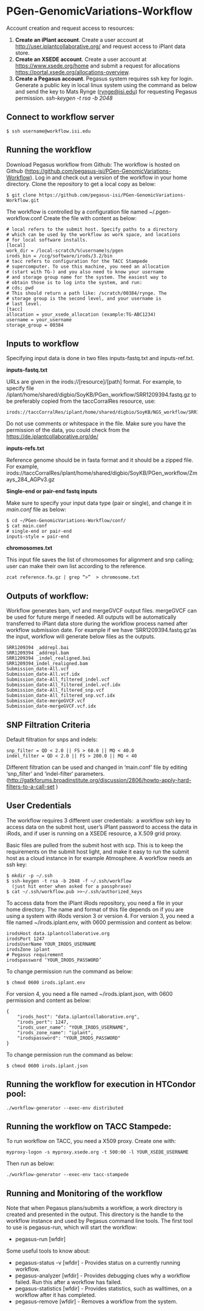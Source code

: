 PGen-GenomicVariations-Workflow
===============================

Account creation and request access to resources:

1. **Create an iPlant account**. Create a user account at http://user.iplantcollaborative.org/ and request access to iPlant data store.
2. **Create an XSEDE account**. Create a user account at https://www.xsede.org/home and submit a request for allocations https://portal.xsede.org/allocations-overview.
3. **Create a Pegasus account**. Pegasus system requires ssh key for login. Generate a public key in local linux system using the command as below and send the key to Mats Rynge (rynge@isi.edu) for requesting Pegasus permission. *ssh-keygen -t rsa -b 2048*

## Connect to workflow server

```
$ ssh username@workflow.isi.edu
```

## Running the workflow

Download Pegasus workflow from Github: The workflow is hosted on Github (https://github.com/pegasus-isi/PGen-GenomicVariations-Workflow). Log in and check out a version of the workflow in your home directory. Clone the repository to get a local copy as below:

```
$ git clone https://github.com/pegasus-isi/PGen-GenomicVariations-Workflow.git
```

The workflow is controlled by a configuration file named ~/.pgen-workflow.conf
Create the file with content as below:

```
# local refers to the submit host. Specify paths to a directory
# which can be used by the workflow as work space, and locations
# for local software installs.
[local]
work_dir = /local-scratch/%(username)s/pgen
irods_bin = /ccg/software/irods/3.2/bin
# tacc refers to configuration for the TACC Stampede
# supercomputer. To use this machine, you need an allocation
# (start with TG-) and you also need to know your username
# and storage group name for the system. The easiest way to
# obtain those is to log into the system, and run:
# cds; pwd
# This should return a path like: /scratch/00384/rynge. The
# storage group is the second level, and your username is
# last level.
[tacc]
allocation = your_xsede_allocation (example:TG-ABC1234) 
username = your_username  
storage_group = 00384
```

## Inputs to workflow

Specifying input data is done in two files inputs-fastq.txt and inputs-ref.txt.

**inputs-fastq.txt**

URLs are given in the irods://[resource]/[path] format. For example, to specify file /iplant/home/shared/digbio/SoyKB/PGen_workflow/SRR1209394.fastq.gz to be preferably copied from the taccCorralRes resource, use:

```
irods://taccCorralRes/iplant/home/shared/digbio/SoyKB/NGS_workflow/SRR1209394.fastq.gz
```

Do not use comments or whitespace in the file. Make sure you have the permission of the data, you could check from the https://de.iplantcollaborative.org/de/

**inputs-refs.txt**

Reference genome should be in fasta format and it should be a zipped file. For example,
irods://taccCorralRes/iplant/home/shared/digbio/SoyKB/PGen_workflow/Zmays_284_AGPv3.gz

**Single-end or pair-end fastq inputs**

Make sure to specify your input data type (pair or single), and change it in *main.conf* file as below:

```
$ cd ~/PGen-GenomicVariations-Workflow/conf/
$ cat main.conf
# single-end or pair-end
inputs-style = pair-end
```

**chromosomes.txt**

This input file saves the list of chromosomes for alignment and snp calling; user can make their own list according to the reference.

```
zcat reference.fa.gz | grep “>”  > chromosome.txt 
```

## Outputs of workflow:

Workflow generates bam, vcf and mergeGVCF output files. mergeGVCF can be used for future merge if needed. All outputs will be automatically transferred to iPlant data store during the workflow process named after workflow submission date.
For example if we have ‘SRR1209394.fastq.gz’as the input, workflow will generate below files as the outputs.

```
SRR1209394 _addrepl.bai
SRR1209394 _addrepl.bam
SRR1209394 _indel_realigned.bai
SRR1209394_indel_realigned.bam
Submission_date-All.vcf
Submission_date-All.vcf.idx
Submission_date-All_filtered_indel.vcf
Submission_date-All_filtered_indel.vcf.idx
Submission_date-All_filtered_snp.vcf
Submission_date-All_filtered_snp.vcf.idx
Submission_date-mergeGVCF.vcf
Submission_date-mergeGVCF.vcf.idx
```

## SNP Filtration Criteria

Default filtration for snps and indels:

```
snp_filter = QD < 2.0 || FS > 60.0 || MQ < 40.0
indel_filter = QD < 2.0 || FS > 200.0 || MQ < 40
```

Different filtration can be used and changed in ‘main.conf’ file by editing ‘snp_filter’ and ‘indel-filter‘ parameters. (http://gatkforums.broadinstitute.org/discussion/2806/howto-apply-hard-filters-to-a-call-set )

## User Credentials

The workflow requires 3 different user credentials:  a workflow ssh key to access data on the submit host, user’s iPlant password to access the data in iRods, and if user is running on a XSEDE resource, a X.509 grid proxy. 

Basic files are pulled from the submit host with scp. This is to keep the requirements on the submit host light, and make it easy to run the submit host as a cloud instance in for example Atmosphere. A workflow needs an ssh key:

```
$ mkdir -p ~/.ssh
$ ssh-keygen -t rsa -b 2048 -f ~/.ssh/workflow
  (just hit enter when asked for a passphrase)
$ cat ~/.ssh/workflow.pub >>~/.ssh/authorized_keys
```

To access data from the iPlant iRods repository, you need a file in your home directory. The name and format of this file depends on if you are using a system with iRods version 3 or version 4. For version 3, you need a file named ~/irods.iplant.env, with 0600 permission and content as below:

```
irodsHost data.iplantcollaborative.org
irodsPort 1247
irodsUserName YOUR_IRODS_USERNAME
irodsZone iplant
# Pegasus requirement
irodspassword ‘YOUR_IRODS_PASSWORD’
```

To change permission run the command as below:

```
$ chmod 0600 irods.iplant.env
```

For version 4, you need a file named ~/irods.iplant.json, with 0600 permission and content as below:

```
{
    "irods_host": "data.iplantcollaborative.org",
    "irods_port": 1247,
    "irods_user_name": "YOUR_IRODS_USERNAME",
    "irods_zone_name": "iplant",
    "irodspassword": "YOUR_IRODS_PASSWORD"
}
```

To change permission run the command as below:

```
$ chmod 0600 irods.iplant.json
```

## Running the workflow for execution in HTCondor pool:

```
./workflow-generator --exec-env distributed
```

## Running the workflow on TACC Stampede:

To run workflow on TACC, you need a X509 proxy. Create one with:

```
myproxy-logon -s myproxy.xsede.org -t 500:00 -l YOUR_XSEDE_USERNAME
```

Then run as below:

```
./workflow-generator --exec-env tacc-stampede
```

## Running and Monitoring of the workflow

Note that when Pegasus plans/submits a workflow, a work directory is created and presented in the output. This directory is the handle to the workflow instance and used by Pegasus command line tools. The first tool to use is pegasus-run, which will start the workflow:

* pegasus-run [wfdir]

Some useful tools to know about:

* pegasus-status -v [wfdir] - Provides status on a currently running workflow.
* pegasus-analyzer [wfdir] - Provides debugging clues why a workflow failed. Run this after a workflow has failed.
* pegasus-statistics [wfdir] - Provides statistics, such as walltimes, on a workflow after it has completed.
* pegasus-remove [wfdir] - Removes a workflow from the system. 



